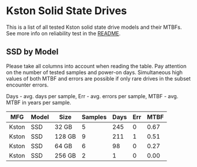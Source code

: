 Kston Solid State Drives
========================

This is a list of all tested Kston solid state drive models and their MTBFs. See
more info on reliability test in the [README](https://github.com/bsdhw/SMART).

SSD by Model
------------

Please take all columns into account when reading the table. Pay attention on the
number of tested samples and power-on days. Simultaneous high values of both MTBF
and errors are possible if only rare drives in the subset encounter errors.

Days - avg. days per sample,
Err  - avg. errors per sample,
MTBF - avg. MTBF in years per sample.

| MFG       | Model              | Size   | Samples | Days  | Err   | MTBF |
|-----------|--------------------|--------|---------|-------|-------|------|
| Kston     | SSD                | 32 GB  | 5       | 245   | 0     | 0.67   |
| Kston     | SSD                | 128 GB | 9       | 211   | 1     | 0.51   |
| Kston     | SSD                | 64 GB  | 6       | 98    | 0     | 0.27   |
| Kston     | SSD                | 256 GB | 2       | 1     | 0     | 0.00   |
